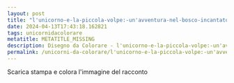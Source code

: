 ```yaml
---
layout: post
title: "l'unicorno-e-la-piccola-volpe:-un'avventura-nel-bosco-incantato"
date: 2024-04-13T17:43:18.162821
tags: unicornidacolorare
metatitle: METATITLE_MISSING
description: Disegno da Colorare - l'unicorno-e-la-piccola-volpe:-un'avventura-nel-bosco-incantato
permalink: /unicorni-da-colorare/l'unicorno-e-la-piccola-volpe:-un'avventura-nel-bosco-incantato.html
---
```

Scarica stampa e colora l'immagine del racconto
        